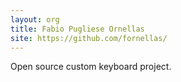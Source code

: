 ```yaml
---
layout: org
title: Fabio Pugliese Ornellas
site: https://github.com/fornellas/
---
```

Open source custom keyboard project.